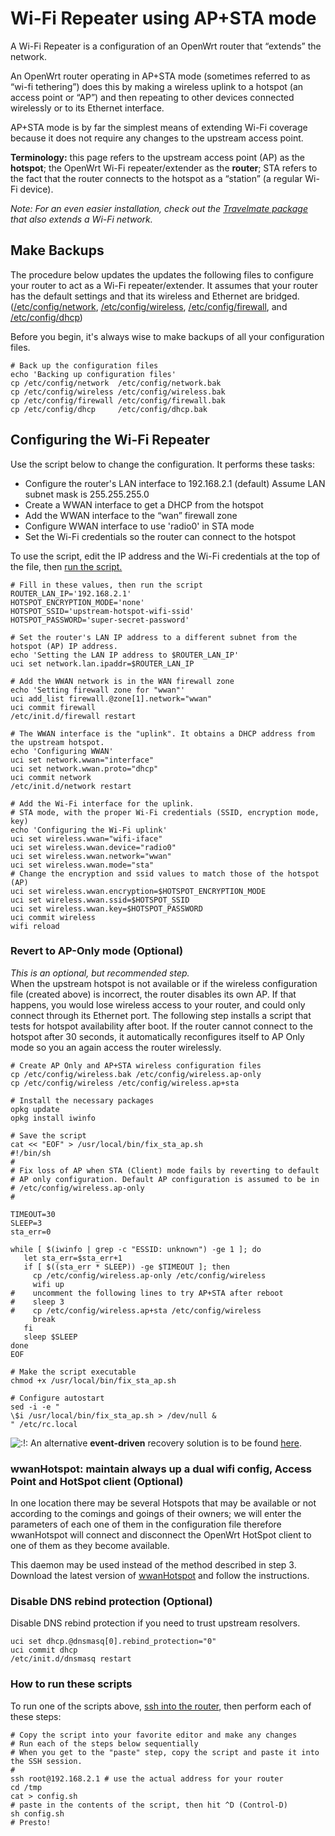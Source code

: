 # Wi-Fi Repeater using AP+STA mode

A Wi-Fi Repeater is a configuration of an OpenWrt router that “extends” the network.

An OpenWrt router operating in AP+STA mode (sometimes referred to as “wi-fi tethering”) does this by making a wireless uplink to a hotspot (an access point or “AP”) and then repeating to other devices connected wirelessly or to its Ethernet interface.

AP+STA mode is by far the simplest means of extending Wi-Fi coverage because it does not require any changes to the upstream access point.

**Terminology:** this page refers to the upstream access point (AP) as the **hotspot**; the OpenWrt Wi-Fi repeater/extender as the **router**; STA refers to the fact that the router connects to the hotspot as a “station” (a regular Wi-Fi device).

*Note: For an even easier installation, check out the [Travelmate package](/docs/guide-user/network/wifi/wifiextenders/travelmate "docs:guide-user:network:wifi:wifiextenders:travelmate") that also extends a Wi-Fi network.*

## Make Backups

The procedure below updates the updates the following files to configure your router to act as a Wi-Fi repeater/extender. It assumes that your router has the default settings and that its wireless and Ethernet are bridged. ([/etc/config/network](/docs/guide-user/base-system/basic-networking "docs:guide-user:base-system:basic-networking"), [/etc/config/wireless](/docs/guide-user/network/wifi/basic "docs:guide-user:network:wifi:basic"), [/etc/config/firewall](/docs/guide-user/firewall/firewall_configuration "docs:guide-user:firewall:firewall_configuration"), and [/etc/config/dhcp](/docs/guide-user/base-system/dhcp "docs:guide-user:base-system:dhcp"))

Before you begin, it's always wise to make backups of all your configuration files.

```
# Back up the configuration files
echo 'Backing up configuration files'
cp /etc/config/network  /etc/config/network.bak
cp /etc/config/wireless /etc/config/wireless.bak
cp /etc/config/firewall /etc/config/firewall.bak
cp /etc/config/dhcp     /etc/config/dhcp.bak
```

## Configuring the Wi-Fi Repeater

Use the script below to change the configuration. It performs these tasks:

- Configure the router's LAN interface to 192.168.2.1 (default) Assume LAN subnet mask is 255.255.255.0
- Create a WWAN interface to get a DHCP from the hotspot
- Add the WWAN interface to the “wan” firewall zone
- Configure WWAN interface to use 'radio0' in STA mode
- Set the Wi-Fi credentials so the router can connect to the hotspot

To use the script, edit the IP address and the Wi-Fi credentials at the top of the file, then [run the script.](/docs/guide-user/network/wifi/wifiextenders/ap_sta#how_to_run_these_scripts "docs:guide-user:network:wifi:wifiextenders:ap_sta")

```
# Fill in these values, then run the script
ROUTER_LAN_IP='192.168.2.1'
HOTSPOT_ENCRYPTION_MODE='none' 
HOTSPOT_SSID='upstream-hotspot-wifi-ssid'
HOTSPOT_PASSWORD='super-secret-password'
 
# Set the router's LAN IP address to a different subnet from the hotspot (AP) IP address.
echo 'Setting the LAN IP address to $ROUTER_LAN_IP'
uci set network.lan.ipaddr=$ROUTER_LAN_IP
 
# Add the WWAN network is in the WAN firewall zone
echo 'Setting firewall zone for "wwan"'
uci add_list firewall.@zone[1].network="wwan"
uci commit firewall
/etc/init.d/firewall restart
 
# The WWAN interface is the "uplink". It obtains a DHCP address from the upstream hotspot.
echo 'Configuring WWAN'
uci set network.wwan="interface"
uci set network.wwan.proto="dhcp"
uci commit network
/etc/init.d/network restart
 
# Add the Wi-Fi interface for the uplink.
# STA mode, with the proper Wi-Fi credentials (SSID, encryption mode, key)
echo 'Configuring the Wi-Fi uplink'
uci set wireless.wwan="wifi-iface"
uci set wireless.wwan.device="radio0"
uci set wireless.wwan.network="wwan"
uci set wireless.wwan.mode="sta"
# Change the encryption and ssid values to match those of the hotspot (AP)
uci set wireless.wwan.encryption=$HOTSPOT_ENCRYPTION_MODE
uci set wireless.wwan.ssid=$HOTSPOT_SSID
uci set wireless.wwan.key=$HOTSPOT_PASSWORD
uci commit wireless
wifi reload
```

### Revert to AP-Only mode (Optional)

*This is an optional, but recommended step.*  
When the upstream hotspot is not available or if the wireless configuration file (created above) is incorrect, the router disables its own AP. If that happens, you would lose wireless access to your router, and could only connect through its Ethernet port. The following step installs a script that tests for hotspot availability after boot. If the router cannot connect to the hotspot after 30 seconds, it automatically reconfigures itself to AP Only mode so you an again access the router wirelessly.

```
# Create AP Only and AP+STA wireless configuration files
cp /etc/config/wireless.bak /etc/config/wireless.ap-only
cp /etc/config/wireless /etc/config/wireless.ap+sta
 
# Install the necessary packages
opkg update
opkg install iwinfo
 
# Save the script
cat << "EOF" > /usr/local/bin/fix_sta_ap.sh
#!/bin/sh
#
# Fix loss of AP when STA (Client) mode fails by reverting to default
# AP only configuration. Default AP configuration is assumed to be in
# /etc/config/wireless.ap-only
#
 
TIMEOUT=30
SLEEP=3
sta_err=0
 
while [ $(iwinfo | grep -c "ESSID: unknown") -ge 1 ]; do
   let sta_err=$sta_err+1
   if [ $((sta_err * SLEEP)) -ge $TIMEOUT ]; then
     cp /etc/config/wireless.ap-only /etc/config/wireless
     wifi up
#    uncomment the following lines to try AP+STA after reboot
#    sleep 3
#    cp /etc/config/wireless.ap+sta /etc/config/wireless
     break
   fi
   sleep $SLEEP
done
EOF
 
# Make the script executable
chmod +x /usr/local/bin/fix_sta_ap.sh
 
# Configure autostart
sed -i -e "
\$i /usr/local/bin/fix_sta_ap.sh > /dev/null &
" /etc/rc.local
```

![:!:](/lib/images/smileys/exclaim.svg) An alternative **event-driven** recovery solution is to be found [here](https://forum.openwrt.org/viewtopic.php?pid=309131#p309131 "https://forum.openwrt.org/viewtopic.php?pid=309131#p309131").

### wwanHotspot: maintain always up a dual wifi config, Access Point and HotSpot client (Optional)

In one location there may be several Hotspots that may be available or not according to the comings and goings of their owners; we will enter the parameters of each one of them in the configuration file therefore wwanHotspot will connect and disconnect the OpenWrt HotSpot client to one of them as they become available.

This daemon may be used instead of the method described in step 3. Download the latest version of [wwanHotspot](https://github.com/jordi-pujol/wwanHotspot/ "https://github.com/jordi-pujol/wwanHotspot/") and follow the instructions.

### Disable DNS rebind protection (Optional)

Disable DNS rebind protection if you need to trust upstream resolvers.

```
uci set dhcp.@dnsmasq[0].rebind_protection="0"
uci commit dhcp
/etc/init.d/dnsmasq restart
```

### How to run these scripts

To run one of the scripts above, [ssh into the router](/docs/guide-quick-start/sshadministration "docs:guide-quick-start:sshadministration"), then perform each of these steps:

```
# Copy the script into your favorite editor and make any changes
# Run each of the steps below sequentially
# When you get to the "paste" step, copy the script and paste it into the SSH session.
# 
ssh root@192.168.2.1 # use the actual address for your router
cd /tmp
cat > config.sh 
# paste in the contents of the script, then hit ^D (Control-D)
sh config.sh
# Presto! 
```
